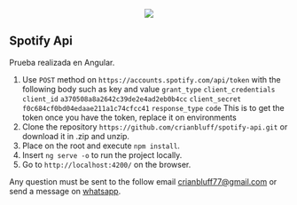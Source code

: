 
<p align="center"><img src="https://cdn.searchenginejournal.com/wp-content/uploads/2019/04/the-seo-guide-to-angular-760x400.png"></p>


## Spotify Api

Prueba realizada en Angular.

1. Use `POST` method on `https://accounts.spotify.com/api/token` with the following body such as key and value
  `grant_type` `client_credentials`
  `client_id` `a370508a8a2642c39de2e4ad2eb0b4cc`
  `client_secret` `f0c684cf0bd04edaae211a1c74cfcc41`
  `response_type` `code`
  This is to get the token once you have the token, replace it on environments
1. Clone the repository `https://github.com/crianbluff/spotify-api.git` or download it in .zip and unzip.
2. Place on the root and execute `npm install`.
3. Insert `ng serve -o` to run the project locally.
4.  Go to `http://localhost:4200/` on the browser.

Any question must be sent to the follow email crianbluff77@gmail.com or send a message on [whatsapp](https://api.whatsapp.com/send?phone=573108098793).